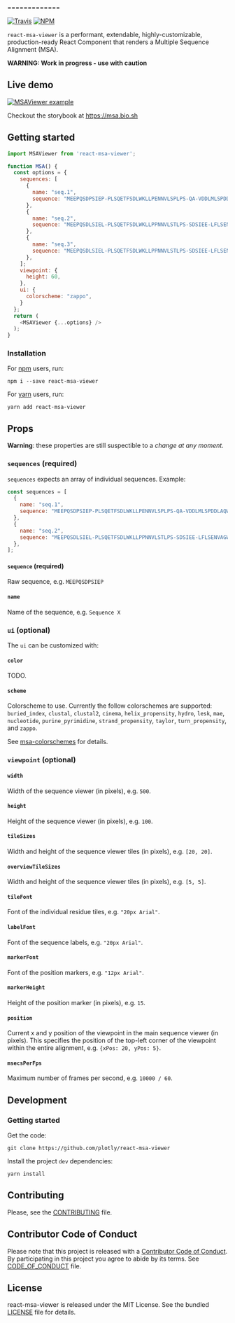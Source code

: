 <MSAViewer />
=============

[![Travis](https://img.shields.io/travis/plotly/react-msa-viewer/master.svg)](https://travis-ci.org/plotly/react-msa-viewer)
[![NPM](https://img.shields.io/npm/v/react-msa-viewer.svg)](https://www.npmjs.com/package/react-msa-viewer)

`react-msa-viewer` is a performant, extendable, highly-customizable, production-ready
React Component that renders a Multiple Sequence Alignment (MSA).

__WARNING: Work in progress - use with caution__

Live demo
---------

<a href="https://msa.bio.sh">
  <img alt="MSAViewer example" src="https://user-images.githubusercontent.com/4370550/46425572-50a8b900-c73c-11e8-9f46-a9cac3a5000b.png" />
</a>

Checkout the storybook at https://msa.bio.sh

Getting started
---------------

```js
import MSAViewer from 'react-msa-viewer';

function MSA() {
  const options = {
    sequences: [
      {
        name: "seq.1",
        sequence: "MEEPQSDPSIEP-PLSQETFSDLWKLLPENNVLSPLPS-QA-VDDLMLSPDDLAQWLTED"
      },
      {
        name: "seq.2",
        sequence: "MEEPQSDLSIEL-PLSQETFSDLWKLLPPNNVLSTLPS-SDSIEE-LFLSENVAGWLEDP"
      },
      {
        name: "seq.3",
        sequence: "MEEPQSDLSIEL-PLSQETFSDLWKLLPPNNVLSTLPS-SDSIEE-LFLSENVAGWLEDP"
      },
    ];
    viewpoint: {
      height: 60,
    },
    ui: {
      colorscheme: "zappo",
    }
  };
  return (
    <MSAViewer {...options} />
  );
}
```

### Installation

For [npm](https://www.npmjs.com/) users, run:

```
npm i --save react-msa-viewer
```

For [yarn](https://yarnpkg.com/en/) users, run:

```
yarn add react-msa-viewer
```

Props
-----

__Warning__: these properties are still suspectible to a _change at any moment_.

### `sequences` (required)

`sequences` expects an array of individual sequences.
Example:

```js
const sequences = [
  {
    name: "seq.1",
    sequence: "MEEPQSDPSIEP-PLSQETFSDLWKLLPENNVLSPLPS-QA-VDDLMLSPDDLAQWLTED",
  },
  {
    name: "seq.2",
    sequence: "MEEPQSDLSIEL-PLSQETFSDLWKLLPPNNVLSTLPS-SDSIEE-LFLSENVAGWLEDP",
  },
];
```

#### `sequence` (required)

Raw sequence, e.g. `MEEPQSDPSIEP`

#### `name`

Name of the sequence, e.g. `Sequence X`

### `ui` (optional)

The `ui` can be customized with:

#### `color`

TODO.

#### `scheme`

Colorscheme to use. Currently the follow colorschemes are supported:
`buried_index`, `clustal`, `clustal2`, `cinema`, `helix_propensity`, `hydro`,
`lesk`, `mae`, `nucleotide`, `purine_pyrimidine`, `strand_propensity`, `taylor`,
`turn_propensity`, and `zappo`.

See [msa-colorschemes](https://github.com/wilzbach/msa-colorschemes) for details.

### `viewpoint` (optional)

#### `width`

Width of the sequence viewer (in pixels), e.g. `500`.

#### `height`

Height of the sequence viewer (in pixels), e.g. `100`.

#### `tileSizes`

Width and height of the sequence viewer tiles (in pixels), e.g. `[20, 20]`.

#### `overviewTileSizes`

Width and height of the sequence viewer tiles (in pixels), e.g. `[5, 5]`.

#### `tileFont`

Font of the individual residue tiles, e.g. `"20px Arial"`.

#### `labelFont`

Font of the sequence labels, e.g. `"20px Arial"`.

#### `markerFont`

Font of the position markers, e.g. `"12px Arial"`.

#### `markerHeight`

Height of the position marker (in pixels), e.g. `15`.

#### `position`

Current x and y position of the viewpoint in the main sequence viewer (in pixels).
This specifies the position of the top-left corner of the viewpoint within the
entire alignment, e.g. `{xPos: 20, yPos: 5}`.

#### `msecsPerFps`

Maximum number of frames per second, e.g. `10000 / 60`.

Development
-----------

### Getting started

Get the code:

```
git clone https://github.com/plotly/react-msa-viewer
```

Install the project `dev` dependencies:

```
yarn install
```

Contributing
------------

Please, see the [CONTRIBUTING](CONTRIBUTING.md) file.

Contributor Code of Conduct
---------------------------

Please note that this project is released with a [Contributor Code of
Conduct](http://contributor-covenant.org/). By participating in this project you
agree to abide by its terms. See [CODE_OF_CONDUCT](CODE_OF_CONDUCT.md) file.

License
-------

react-msa-viewer is released under the MIT License. See the bundled
[LICENSE](LICENSE) file for details.
